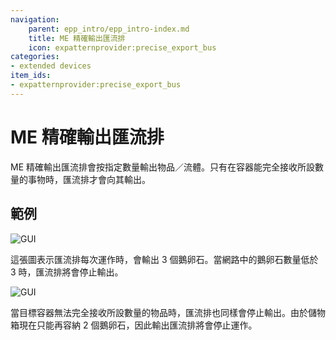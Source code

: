 ```yaml
---
navigation:
    parent: epp_intro/epp_intro-index.md
    title: ME 精確輸出匯流排
    icon: expatternprovider:precise_export_bus
categories:
- extended devices
item_ids:
- expatternprovider:precise_export_bus
---
```


# ME 精確輸出匯流排

<GameScene zoom="8" background="transparent">
  <ImportStructure src="../structure/cable_precise_export_bus.snbt"></ImportStructure>
</GameScene>

ME 精確輸出匯流排會按指定數量輸出物品／流體。只有在容器能完全接收所設數量的事物時，匯流排才會向其輸出。

## 範例

![GUI](../pic/pre_bus_gui1.png)

這張圖表示匯流排每次運作時，會輸出 3 個鵝卵石。當網路中的鵝卵石數量低於 3 時，匯流排將會停止輸出。

![GUI](../pic/pre_bus_gui2.png)

當目標容器無法完全接收所設數量的物品時，匯流排也同樣會停止輸出。由於儲物箱現在只能再容納 2 個鵝卵石，因此輸出匯流排將會停止運作。
